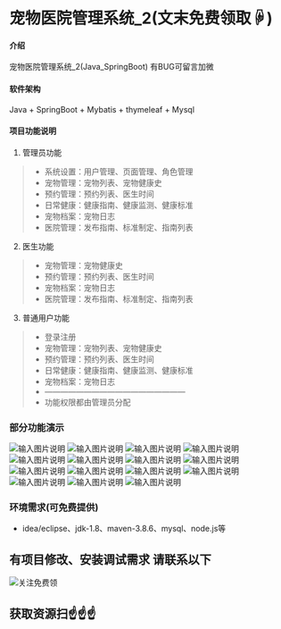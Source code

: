 # 宠物医院管理系统_2(文末免费领取☟)
> 
#### 介绍
宠物医院管理系统_2(Java_SpringBoot)
有BUG可留言加微

#### 软件架构
Java + SpringBoot + Mybatis + thymeleaf + Mysql


#### 项目功能说明

1.  管理员功能
> + 系统设置：用户管理、页面管理、角色管理
> + 宠物管理：宠物列表、宠物健康史
> + 预约管理：预约列表、医生时间
> + 日常健康：健康指南、健康监测、健康标准
> + 宠物档案：宠物日志
> + 医院管理：发布指南、标准制定、指南列表
2.  医生功能
> + 宠物管理：宠物健康史
> + 预约管理：预约列表、医生时间
> + 宠物档案：宠物日志
> + 医院管理：发布指南、标准制定、指南列表
3.  普通用户功能
> + 登录注册
> + 宠物管理：宠物列表、宠物健康史
> + 预约管理：预约列表、医生时间
> + 日常健康：健康指南、健康监测、健康标准
> + 宠物档案：宠物日志
> + ——————————————————
> + 功能权限都由管理员分配


### 部分功能演示
![输入图片说明](photo/1-1.png)
![输入图片说明](photo/1-2.png)
![输入图片说明](photo/1-3.png)
![输入图片说明](photo/1-4.png)
![输入图片说明](photo/1-5.png)
![输入图片说明](photo/1-6.png)
![输入图片说明](photo/1-7.png)
![输入图片说明](photo/1-8.png)
![输入图片说明](photo/1-9.png)
![输入图片说明](photo/1-10.png)
![输入图片说明](photo/1-11.png)
![输入图片说明](photo/1-12.png)
![输入图片说明](photo/2-1.png)
![输入图片说明](photo/2-2.png)
![输入图片说明](photo/3-1.png)



### 环境需求(可免费提供)
- idea/eclipse、jdk-1.8、maven-3.8.6、mysql、node.js等


## 有项目修改、安装调试需求 请联系以下
![关注免费领](联系.png)

## 获取资源扫☝☝☝


